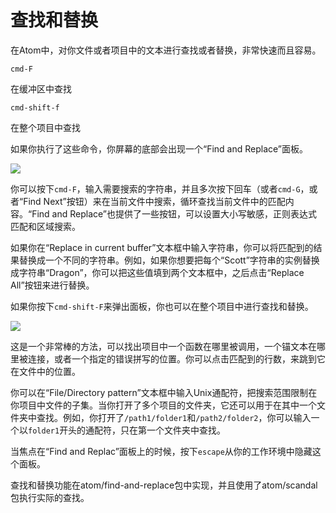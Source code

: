 <!-- 译者：Github@wizardforcel -->

# 查找和替换 #

在Atom中，对你文件或者项目中的文本进行查找或者替换，非常快速而且容易。

`cmd-F`

在缓冲区中查找

`cmd-shift-f`

在整个项目中查找

如果你执行了这些命令，你屏幕的底部会出现一个“Find and Replace”面板。

![](https://atom-test.s3-us-west-2.amazonaws.com/docs/images/7c/7cd73b0fc11733f47a4da7b42c0c0e7f5caef2b1/find-replace-file.png)

你可以按下`cmd-F`，输入需要搜索的字符串，并且多次按下回车（或者`cmd-G`，或者“Find Next”按钮）来在当前文件中搜索，循环查找当前文件中的匹配内容。“Find and Replace”也提供了一些按钮，可以设置大小写敏感，正则表达式匹配和区域搜索。

如果你在“Replace in current buffer”文本框中输入字符串，你可以将匹配到的结果替换成一个不同的字符串。例如，如果你想要把每个“Scott”字符串的实例替换成字符串“Dragon”，你可以把这些值填到两个文本框中，之后点击“Replace All”按钮来进行替换。

如果你按下`cmd-shift-F`来弹出面板，你也可以在整个项目中进行查找和替换。

![](https://atom-test.s3-us-west-2.amazonaws.com/docs/images/61/61421c8ada074536504a56109c9b6d0e5c0f2045/find-replace-project.png)

这是一个非常棒的方法，可以找出项目中一个函数在哪里被调用，一个锚文本在哪里被连接，或者一个指定的错误拼写的位置。你可以点击匹配到的行数，来跳到它在文件中的位置。

你可以在“File/Directory pattern”文本框中输入Unix通配符，把搜索范围限制在你项目中文件的子集。当你打开了多个项目的文件夹，它还可以用于在其中一个文件夹中查找。例如，你打开了`/path1/folder1`和`/path2/folder2`，你可以输入一个以`folder1`开头的通配符，只在第一个文件夹中查找。

当焦点在“Find and Replac”面板上的时候，按下`escape`从你的工作环境中隐藏这个面板。

查找和替换功能在atom/find-and-replace包中实现，并且使用了atom/scandal包执行实际的查找。